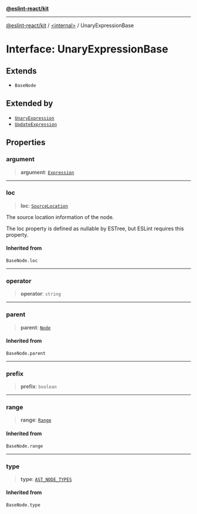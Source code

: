 [**@eslint-react/kit**](../../README.md)

***

[@eslint-react/kit](../../README.md) / [\<internal\>](../README.md) / UnaryExpressionBase

# Interface: UnaryExpressionBase

## Extends

- `BaseNode`

## Extended by

- [`UnaryExpression`](UnaryExpression.md)
- [`UpdateExpression`](UpdateExpression.md)

## Properties

### argument

> **argument**: [`Expression`](../type-aliases/Expression.md)

***

### loc

> **loc**: [`SourceLocation`](SourceLocation.md)

The source location information of the node.

The loc property is defined as nullable by ESTree, but ESLint requires this property.

#### Inherited from

`BaseNode.loc`

***

### operator

> **operator**: `string`

***

### parent

> **parent**: [`Node`](../type-aliases/Node.md)

#### Inherited from

`BaseNode.parent`

***

### prefix

> **prefix**: `boolean`

***

### range

> **range**: [`Range`](../type-aliases/Range.md)

#### Inherited from

`BaseNode.range`

***

### type

> **type**: [`AST_NODE_TYPES`](../enumerations/AST_NODE_TYPES.md)

#### Inherited from

`BaseNode.type`
